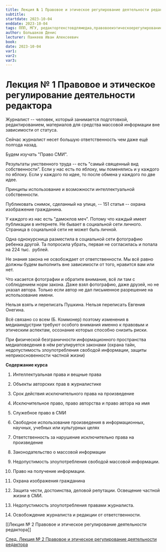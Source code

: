 ```yaml
---
title: Лекция № 1 Правовое и этическое регулирование деятельности редактора
subtitle:
startdate: 2023-10-04
enddate: 2023-10-04
tags: ППП, МГУ, редактортекстовдлямедиа,правовоеиэтическоерегулированиедеятельностиредактора
author: Большаков Денис
lecturer: Панкеев Иван Алексеевич
book:
date: 2023-10-04
var1:
var2:
var3:
---
```

# Лекция № 1 Правовое и этическое регулирование деятельности редактора

  

Журналист -- человек, который занимается подготовкой, редактированием, материалов для средства массовой информации вне зависимости от статуса. 

  

Сейчас журналист несет большую ответственность чем даже ещё полгода назад. 

  

Будем изучать "Право СМИ". 

  

Результаты умственного труда -- есть "самый священный вид собственности". Если у нас есть по яблоку, мы поменялись и у каждого по яблоку. Если у каждого по идее, то после обмена у каждого по две идее. 

  

Принципы использование и возможности интеллектуальной собственности.

  

Публиковать снимок, сделанный на улице, -- 151 статья -- охрана изображение гражданина. 

  

У каждого из нас есть "дамоклов меч". Потому что каждый имеет публикации в интернете. Не бывает в социальной сети личного. Страница в социальной сети не может быть личной. 

  

Одна однокурсница разместила в социальной сети фотографию ребенка другой. Та попросила убрать, первая не согласилась и попала на 224 тыс.  рублей. 

  

  

Не знания закона не освобождает от ответственности. Мы всё равно должны будем выполнить вне зависимости от того, нравится вам или нет. 

  

  

Что касается фотографии и обратите внимание, всё ли там с соблюдением норм закона. Даже взял фотографию, даже друзей, но не указал автора. Только если автор не дал письменное разрешение на использование имени. 

  

Нельзя взять и переписать Пушкина. Нельзя переписать Евгения Онегина.

  

Всё связано со всем (Б. Коммонер) поэтому изменения в медиаиндустрии требуют особого внимания именно к правовым и этическим аспектам, осознание которых способно снизить риски. 

  

При физической безграничности информационного пространства медиаповедения в нём регулируется законами (охрана тайн, недопустимость злоупотребления свободой информации, защиты неприкосновенности частной жизни)

  

__Содержание курса__

 1. Интеллектуальная права и вещные права

 2. Объекты авторских прав в журналистике

 3. Срок действия исключительного права на произведение

 4. Исключительное право, право авторства и право автора на имя

 5. Служебное право в СМИ

 6. Свободное использование произведения в информационных, научных, учебных или культурных целях

 7. Ответственность за нарушение исключительно права на произведение

 

 1. Законодательство о массовой информации
 2. Недопустимость злоупотребления свободой массовой информации. 
 3. Право на получение информации. 
 4. Охрана изображения гражданина
 5. Защита чести, достоинства, деловой репутации. Освещение частной жизни в СМИ. 
 6. Недопустимость злоупотребления правами журналиста. 
 7. Освобождение журналиста и редакции от ответственности.

[[Лекция № 2 Правовое и этическое регулирование деятельности редактора]]

[След. Лекция № 2 Правовое и этическое регулирование деятельности редактора](https://github.com/denisbolshakoff/MSU/blob/main/Правовое%20и%20этическое%20регулирование%20деятельности%20редактора/Лекция%20№%201%20Правовое%20и%20этическое%20регулирование%20деятельности%20редактора.md)